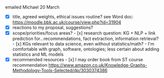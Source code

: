 emailed Michael 20 March
- [x] title, agreed weights, ethical issues routine? see Word doc: https://moodle.bbk.ac.uk/course/view.php?id=31904
- [x] reactions to my proposal, suggestions?
- [x] scope/priorities/focus areas?
      - [x] research question: KG + NLP + link prediction for...recommendations, fact extraction, information retrieval?
      - [x] KGs relevant to data science, even without statistics/math?
          - I'm comfortable with graph, software, ontologies; less certain about adding statistics and ML models
- [x] recommended resources
      - [x] I may order book from ST course recommendation https://www.amazon.co.uk/Knowledge-Graphs-Methodology-Tools-Selected/dp/3030374386